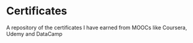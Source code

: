 # Certificates
A repository of the certificates I have earned from MOOCs like Coursera, Udemy and DataCamp

